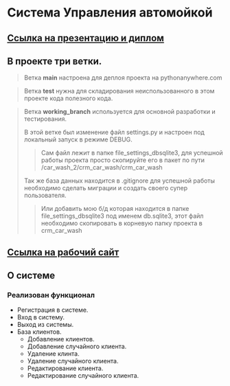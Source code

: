 # Система Управления автомойкой

## [Ссылка на презентацию и диплом](https://disk.yandex.ru/d/ZR-XNgmitKc4zQ)


## В проекте три ветки. 
> Ветка **main** настроена для деплоя проекта на pythonanywhere.com

> Ветка **test** нужна для складирования неиспользованного в этом проекте кода полезного кода. 

> Ветка **working_branch** используется для основной разработки и тестирования.
> 
> В этой ветке был изменение файл settings.py и настроен под локальный запуск в режиме DEBUG.
> 
> > Сам файл лежит в папке file_settings_dbsqlite3, для успешной работы проекта просто скопируйте его в пакет по пути /car_wash_2/crm_car_wash/crm_car_wash
> 
>Так же база данных находится в .gitignore
> для успешной работы необходимо сделать миграции и создать своего супер пользователя.
> >Или добавить мою б/д которая находится в папке file_settings_dbsqlite3 под именем db.sqlite3, этот файл необходимо скопировать в корневую папку проекта в crm_car_wash 
> 


## [Ссылка на рабочий сайт ](https://crmcarwash.pythonanywhere.com/)


## О системе
### Реализован функционал 

* Регистрация в системе. 
* Вход в систему. 
* Выход из системы. 
* База клиентов. 
  * Добавление клиентов.
  * Добавление случайного клиента.
  * Удаление клинта.  
  * Удаление случайного клиента. 
  * Редактирование клиента. 
  * Редактирование случайного клиента. 

